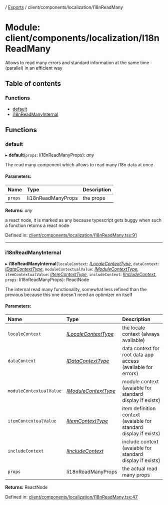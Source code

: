 [](../README.md) / [Exports](../modules.md) / client/components/localization/I18nReadMany

# Module: client/components/localization/I18nReadMany

Allows to read many errors and standard information at the same time (parallel)
in an efficient way

## Table of contents

### Functions

- [default](client_components_localization_i18nreadmany.md#default)
- [i18nReadManyInternal](client_components_localization_i18nreadmany.md#i18nreadmanyinternal)

## Functions

### default

▸ **default**(`props`: Ii18nReadManyProps): *any*

The read many component which allows to read many i18n data at once

#### Parameters:

Name | Type | Description |
:------ | :------ | :------ |
`props` | Ii18nReadManyProps | the props   |

**Returns:** *any*

a react node, it is marked as any because typescript gets buggy
when such a function returns a react node

Defined in: [client/components/localization/I18nReadMany.tsx:91](https://github.com/onzag/itemize/blob/0e9b128c/client/components/localization/I18nReadMany.tsx#L91)

___

### i18nReadManyInternal

▸ **i18nReadManyInternal**(`localeContext`: [*ILocaleContextType*](../interfaces/client_internal_providers_locale_provider.ilocalecontexttype.md), `dataContext`: [*IDataContextType*](../interfaces/client_internal_providers_appdata_provider.idatacontexttype.md), `moduleContextualValue`: [*IModuleContextType*](../interfaces/client_providers_module.imodulecontexttype.md), `itemContextualValue`: [*IItemContextType*](../interfaces/client_providers_item.iitemcontexttype.md), `includeContext`: [*IIncludeContext*](../interfaces/client_providers_include.iincludecontext.md), `props`: Ii18nReadManyProps): ReactNode

The internal read many functionality, somewhat less refined
than the previous because this one doesn't need an optimizer
on itself

#### Parameters:

Name | Type | Description |
:------ | :------ | :------ |
`localeContext` | [*ILocaleContextType*](../interfaces/client_internal_providers_locale_provider.ilocalecontexttype.md) | the locale context (always available)   |
`dataContext` | [*IDataContextType*](../interfaces/client_internal_providers_appdata_provider.idatacontexttype.md) | data context for root data app access (available for errors)   |
`moduleContextualValue` | [*IModuleContextType*](../interfaces/client_providers_module.imodulecontexttype.md) | module context (avaiable for standard display if exists)   |
`itemContextualValue` | [*IItemContextType*](../interfaces/client_providers_item.iitemcontexttype.md) | item definition context (avaiable for standard display if exists)   |
`includeContext` | [*IIncludeContext*](../interfaces/client_providers_include.iincludecontext.md) | include context (avaiable for standard display if exists)   |
`props` | Ii18nReadManyProps | the actual read many props    |

**Returns:** ReactNode

Defined in: [client/components/localization/I18nReadMany.tsx:47](https://github.com/onzag/itemize/blob/0e9b128c/client/components/localization/I18nReadMany.tsx#L47)
